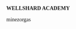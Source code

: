 <p style="font-family: Luminari" "font-size: 52px" "text-align:center;"> 
  <b>WELLSHARD ACADEMY</b> 
</p>

<p style="font-family: Baskerville"> minezorgas </p>
